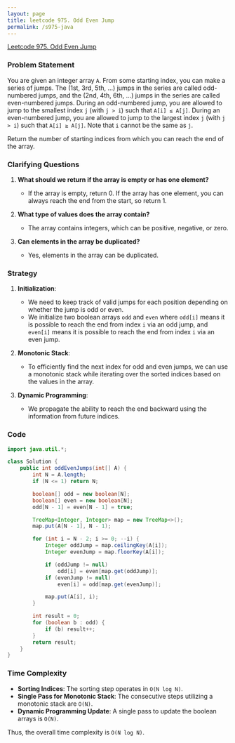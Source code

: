 ```yaml
---
layout: page
title: leetcode 975. Odd Even Jump
permalink: /s975-java
---
```

[Leetcode 975. Odd Even Jump](https://algoadvance.github.io/algoadvance/l975)
### Problem Statement

You are given an integer array `A`. From some starting index, you can make a series of jumps. The (1st, 3rd, 5th, ...) jumps in the series are called odd-numbered jumps, and the (2nd, 4th, 6th, ...) jumps in the series are called even-numbered jumps. During an odd-numbered jump, you are allowed to jump to the smallest index `j` (with `j > i`) such that `A[i] ≤ A[j]`. During an even-numbered jump, you are allowed to jump to the largest index `j` (with `j > i`) such that `A[i] ≥ A[j]`. Note that `i` cannot be the same as `j`.

Return the number of starting indices from which you can reach the end of the array.

### Clarifying Questions
1. **What should we return if the array is empty or has one element?**
   - If the array is empty, return 0. If the array has one element, you can always reach the end from the start, so return 1.

2. **What type of values does the array contain?**
   - The array contains integers, which can be positive, negative, or zero.

3. **Can elements in the array be duplicated?**
   - Yes, elements in the array can be duplicated.

### Strategy

1. **Initialization**:
   - We need to keep track of valid jumps for each position depending on whether the jump is odd or even.
   - We initialize two boolean arrays `odd` and `even` where `odd[i]` means it is possible to reach the end from index `i` via an odd jump, and `even[i]` means it is possible to reach the end from index `i` via an even jump.

2. **Monotonic Stack**:
   - To efficiently find the next index for odd and even jumps, we can use a monotonic stack while iterating over the sorted indices based on the values in the array.

3. **Dynamic Programming**:
   - We propagate the ability to reach the end backward using the information from future indices.

### Code

```java
import java.util.*;

class Solution {
    public int oddEvenJumps(int[] A) {
        int N = A.length;
        if (N <= 1) return N;

        boolean[] odd = new boolean[N];
        boolean[] even = new boolean[N];
        odd[N - 1] = even[N - 1] = true;

        TreeMap<Integer, Integer> map = new TreeMap<>();
        map.put(A[N - 1], N - 1);

        for (int i = N - 2; i >= 0; --i) {
            Integer oddJump = map.ceilingKey(A[i]);
            Integer evenJump = map.floorKey(A[i]);

            if (oddJump != null)
                odd[i] = even[map.get(oddJump)];
            if (evenJump != null)
                even[i] = odd[map.get(evenJump)];

            map.put(A[i], i);
        }

        int result = 0;
        for (boolean b : odd) {
            if (b) result++;
        }
        return result;
    }
}
```

### Time Complexity

- **Sorting Indices**: The sorting step operates in `O(N log N)`.
- **Single Pass for Monotonic Stack**: The consecutive steps utilizing a monotonic stack are `O(N)`.
- **Dynamic Programming Update**: A single pass to update the boolean arrays is `O(N)`.

Thus, the overall time complexity is `O(N log N)`.